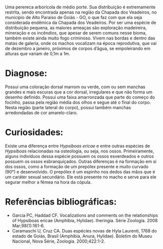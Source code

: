 ﻿Uma perereca arborícola de médio porte. Sua distribuição é extremamente restrita, sendo encontrada apenas na região da Chapada dos Veadeiros, no município de Alto Paraíso de Goiás - GO, o que faz com que ela seja considerada <glossario>endêmica</glossario> da Chapada dos Veadeiros. Por ser uma espécie de distribuição pequena, as maiores ameaças são exploração madeireira, mineração e os incêndios, que apesar de serem comuns nesse bioma, também existe ainda muito fogo criminoso.
Vivem nas bordas e dentro das matas de galeria, onde os machos vocalizam na época reprodutiva, que vai de dezembro a janeiro, próximos de corpos d’água, se empoleirando em alturas que variam de 0,1m a 1m.


# Diagnose:
Possui uma coloração dorsal marrom ou verde, com ou sem manchas grandes e mais escuras que a cor dorsal, irregulares e que não forma um desenho definido. Possui uma faixa amarronzada que parte do começo do focinho, passa pela região média dos olhos e segue até o final do corpo. Nesta região (parte lateral do corpo), possui também manchas arredondadas de cor amarelo-claro.


# Curiosidades:
Existe uma diferença entre *Hypsiboas ericae* e entre outras espécies de *Hypsiboas* relacionadas na osteologia, ou seja, nos ossos. Primeiramente, alguns indivíduos dessa espécie possuem os ossos esverdeados e outros possuem os ossos esbranquiçados. Outras diferenças é na formação em si dos ossos, como  a formação de um prepólex presente e muito curvado (90°) e desenvolvido. O prepólex é um espinho nos dedos das mãos que é um caráter sexual secundário. Ele está presente no macho e serve para ele segurar melhor a fêmea na hora da cópula.


# Referências bibliográficas:
* Garcia PC, Haddad CF. Vocalizations and comments on the relationships of Hypsiboas ericae (Amphibia, Hylidae). Iheringia. Série Zoologia. 2008 Mar;98(1):161-6.
* Caramaschi U, Cruz CA. Duas espécies novas de Hyla Laurenti, 1768 do estado de Goiás, Brasil (Amphibia, Anura, Hylidae). Boletim do Museu Nacional, Nova Série, Zoologia. 2000;422:1-2.